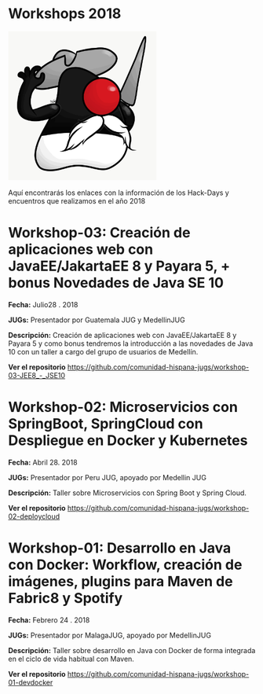 # Workshops 2018


 <img src="DukijoteDeLaMancha.JPG" alt="" width="302" height="303" />

Aquí encontrarás los enlaces con la información de los Hack-Days y encuentros que realizamos en el año 2018


# Workshop-03: Creación de aplicaciones web con JavaEE/JakartaEE 8 y Payara 5, + bonus Novedades de Java SE 10

**Fecha:** Julio28 . 2018

**JUGs:** Presentador por Guatemala JUG y MedellinJUG 

**Descripción:** Creación de aplicaciones web con JavaEE/JakartaEE 8 y Payara 5 y como bonus tendremos la introducción a las novedades de Java 10 con un taller a cargo del grupo de usuarios de Medellín.

**Ver el repositorio** https://github.com/comunidad-hispana-jugs/workshop-03-JEE8_-_JSE10


# Workshop-02: Microservicios con SpringBoot, SpringCloud con Despliegue en Docker y Kubernetes

**Fecha:** Abril 28. 2018

**JUGs:** Presentador por Peru JUG, apoyado por Medellin JUG

**Descripción:** Taller sobre Microservicios con Spring Boot y Spring Cloud.

**Ver el repositorio** https://github.com/comunidad-hispana-jugs/workshop-02-deploycloud

# Workshop-01: Desarrollo en Java con Docker: Workflow, creación de imágenes, plugins para Maven de Fabric8 y Spotify

**Fecha:** Febrero 24 . 2018

**JUGs:** Presentador por MalagaJUG, apoyado por MedellinJUG 

**Descripción:** Taller sobre desarrollo en Java con Docker de forma integrada en el ciclo de vida habitual con Maven.

**Ver el repositorio** https://github.com/comunidad-hispana-jugs/workshop-01-devdocker 
